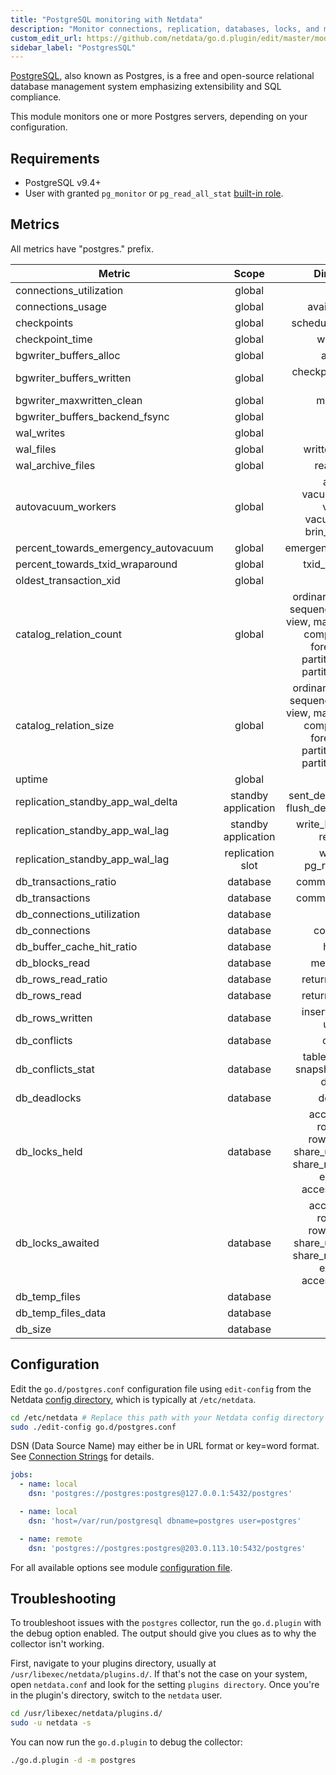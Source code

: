 ```yaml
---
title: "PostgreSQL monitoring with Netdata"
description: "Monitor connections, replication, databases, locks, and more with zero configuration and per-second metric granularity."
custom_edit_url: https://github.com/netdata/go.d.plugin/edit/master/modules/postgres/README.md
sidebar_label: "PostgresSQL"
---
```




[PostgreSQL](https://www.postgresql.org/), also known as Postgres, is a free and open-source relational database
management system emphasizing extensibility and SQL compliance.

This module monitors one or more Postgres servers, depending on your configuration.

## Requirements

- PostgreSQL v9.4+
- User with granted `pg_monitor`
  or `pg_read_all_stat` [built-in role](https://www.postgresql.org/docs/current/predefined-roles.html).

## Metrics

All metrics have "postgres." prefix.

| Metric                               |        Scope        |                                                                 Dimensions                                                                 |     Units      |
|--------------------------------------|:-------------------:|:------------------------------------------------------------------------------------------------------------------------------------------:|:--------------:|
| connections_utilization              |       global        |                                                                    used                                                                    |   percentage   |
| connections_usage                    |       global        |                                                              available, used                                                               |  connections   |
| checkpoints                          |       global        |                                                            scheduled, requested                                                            | checkpoints/s  |
| checkpoint_time                      |       global        |                                                                write, sync                                                                 |  milliseconds  |
| bgwriter_buffers_alloc               |       global        |                                                                 allocated                                                                  |      B/s       |
| bgwriter_buffers_written             |       global        |                                                         checkpoint, backend, clean                                                         |      B/s       |
| bgwriter_maxwritten_clean            |       global        |                                                                 maxwritten                                                                 |    events/s    |
| bgwriter_buffers_backend_fsync       |       global        |                                                                   fsync                                                                    |  operations/s  |
| wal_writes                           |       global        |                                                                   writes                                                                   |      B/s       |
| wal_files                            |       global        |                                                             written, recycled                                                              |     files      |
| wal_archive_files                    |       global        |                                                                ready, done                                                                 |    files/s     |
| autovacuum_workers                   |       global        |                                       analyze, vacuum_analyze, vacuum, vacuum_freeze, brin_summarize                                       |    workers     |
| percent_towards_emergency_autovacuum |       global        |                                                            emergency_autovacuum                                                            |   percentage   |
| percent_towards_txid_wraparound      |       global        |                                                              txid_wraparound                                                               |   percentage   |
| oldest_transaction_xid               |       global        |                                                                    xid                                                                     |      xid       |
| catalog_relation_count               |       global        | ordinary_table, index, sequence, toast_table, view, materialized_view, composite_type, foreign_table, partitioned_table, partitioned_index |   relations    |
| catalog_relation_size                |       global        | ordinary_table, index, sequence, toast_table, view, materialized_view, composite_type, foreign_table, partitioned_table, partitioned_index |       B        |
| uptime                               |       global        |                                                                   uptime                                                                   |    seconds     |
| replication_standby_app_wal_delta    | standby application |                                             sent_delta, write_delta, flush_delta, replay_delta                                             |       B        |
| replication_standby_app_wal_lag      | standby application |                                                      write_lag, flush_lag, replay_lag                                                      |    seconds     |
| replication_standby_app_wal_lag      |  replication slot   |                                                        wal_keep, pg_replslot_files                                                         |     files      |
| db_transactions_ratio                |      database       |                                                            committed, rollback                                                             |   percentage   |
| db_transactions                      |      database       |                                                            committed, rollback                                                             | transactions/s |
| db_connections_utilization           |      database       |                                                                    used                                                                    |   percentage   |
| db_connections                       |      database       |                                                                connections                                                                 |  connections   |
| db_buffer_cache_hit_ratio            |      database       |                                                                 hit, miss                                                                  |   percentage   |
| db_blocks_read                       |      database       |                                                                memory, disk                                                                |    blocks/s    |
| db_rows_read_ratio                   |      database       |                                                             returned, fetched                                                              |   percentage   |
| db_rows_read                         |      database       |                                                             returned, fetched                                                              |     rows/s     |
| db_rows_written                      |      database       |                                                         inserted, deleted, updated                                                         |     rows/s     |
| db_conflicts                         |      database       |                                                                 conflicts                                                                  |   queries/s    |
| db_conflicts_stat                    |      database       |                                              tablespace, lock, snapshot, bufferpin, deadlock                                               |   queries/s    |
| db_deadlocks                         |      database       |                                                                 deadlocks                                                                  |  deadlocks/s   |
| db_locks_held                        |      database       |               access_share, row_share, row_exclusive, share_update, share, share_row_exclusive, exclusive, access_exclusive                |     locks      |
| db_locks_awaited                     |      database       |               access_share, row_share, row_exclusive, share_update, share, share_row_exclusive, exclusive, access_exclusive                |     locks      |
| db_temp_files                        |      database       |                                                                  written                                                                   |    files/s     |
| db_temp_files_data                   |      database       |                                                                  written                                                                   |      B/s       |
| db_size                              |      database       |                                                                    size                                                                    |       B        |

## Configuration

Edit the `go.d/postgres.conf` configuration file using `edit-config` from the
Netdata [config directory](/docs/configure/nodes), which is typically at `/etc/netdata`.

```bash
cd /etc/netdata # Replace this path with your Netdata config directory
sudo ./edit-config go.d/postgres.conf
```

DSN (Data Source Name) may either be in URL format or key=word format.
See [Connection Strings](https://www.postgresql.org/docs/current/libpq-connect.html#LIBPQ-CONNSTRING) for details.

```yaml
jobs:
  - name: local
    dsn: 'postgres://postgres:postgres@127.0.0.1:5432/postgres'

  - name: local
    dsn: 'host=/var/run/postgresql dbname=postgres user=postgres'

  - name: remote
    dsn: 'postgres://postgres:postgres@203.0.113.10:5432/postgres'
```

For all available options see
module [configuration file](https://github.com/netdata/go.d.plugin/blob/master/config/go.d/postgres.conf).

## Troubleshooting

To troubleshoot issues with the `postgres` collector, run the `go.d.plugin` with the debug option enabled. The output
should give you clues as to why the collector isn't working.

First, navigate to your plugins directory, usually at `/usr/libexec/netdata/plugins.d/`. If that's not the case on your
system, open `netdata.conf` and look for the setting `plugins directory`. Once you're in the plugin's directory, switch
to the `netdata` user.

```bash
cd /usr/libexec/netdata/plugins.d/
sudo -u netdata -s
```

You can now run the `go.d.plugin` to debug the collector:

```bash
./go.d.plugin -d -m postgres
```
